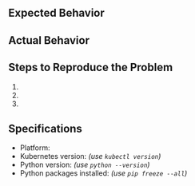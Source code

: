 ## Expected Behavior


## Actual Behavior


## Steps to Reproduce the Problem

  1.
  1.
  1.

## Specifications

  - Platform:
  - Kubernetes version: *(use `kubectl version`)*
  - Python version: *(use `python --version`)*
  - Python packages installed: *(use `pip freeze --all`)*

```
```
